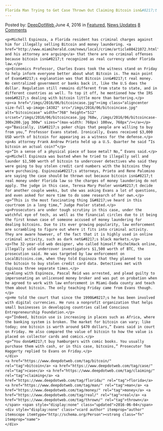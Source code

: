 ```yaml
---
Florida Man Trying to Get Case Thrown Out Claiming Bitcoin isn&#8217;t Real Money
---
```

<article class="post-listing post-14381 post type-post status-publish format-standard has-post-thumbnail hentry  tag-bitcoin tag-case tag-claiming tag-florida tag-man tag-money tag-real tag-thrown">
    <div class="post-inner">
        <span>Posted by: <a href="https://www.deepdotweb.com/author/admin/" title="">DeepDotWeb </a></span>
    <span>June 4, 2016</span>
    <span>in <a href="https://www.deepdotweb.com/category/deepdot-news/" rel="category tag">Featured</a>, <a href="https://www.deepdotweb.com/category/news-updates/" rel="category tag">News Updates</a></span>
    <span><a href="https://www.deepdotweb.com/2016/06/04/florida-man-trying-get-case-thrown-claiming-bitcoin-isnt-real-money/#comments">8 Comments</a></span>
    </p>
    <div class="clear"></div>
    
    <p>Michell Espinoza, a Florida resident has criminal charges against him for illegally selling Bitcoin and money laundering. <a href="http://www.miamiherald.com/news/local/crime/article80421072.html">He and his attorney are arguing</a> that there are no criminal offenses because bitcoin isn&#8217;t recognized as real currency under Florida law.</p>
    <p>Economics Professor, Charles Evans took the witness stand on Friday to help inform everyone better about what Bitcoin is. The main point of Evan&#8217;s explanation was that Bitcoin isn&#8217;t real money. No centralized government or banks back it, like the U.S does the dollar. Regulation still remains different from state to state, and in different countries as well. To top it off, he mentioned how the IRS see&#8217;s dealing with bitcoin little more than bartering.</p>
    <p><a href="/imgs/2016/06/bitcoincase.jpg"><img class="aligncenter size-full wp-image-14382" src="/imgs/2016/06/bitcoincase.jpg" alt="bitcoincase" width="768" height="512" srcset="/imgs/2016/06/bitcoincase.jpg 768w, /imgs/2016/06/bitcoincase-300x200.jpg 300w" sizes="(max-width: 768px) 100vw, 768px"/></a></p>
    <p>“Basically, it&#8217;s poker chips that people are willing to buy from you,” Professor Evans stated. Ironically, Evans received $3,000 USD worth of bitcoin for appearing as a witness for the defense.</p>
    <p>As attorney Frank Andrew Prieto held up a U.S. Quarter he said “Is bitcoin an actual coin?”</p>
    <p>“In a sense of a physical piece of base metal? No,” Evans said.</p>
    <p>Michell Espinoza was busted when he tried to illegally sell and launder $1,500 worth of bitcoin to undercover detectives who said they were going to buy stolen credit card numbers with the bitcoins they were purchasing. Espinoza&#8217;s attorneys, Prieto and Rene Palomino are saying the case should be thrown out because bitcoin isn&#8217;t real money under Florida law so the charges of money laundering do not apply. The judge in this case, Teresa Mary Pooler won&#8217;t decide for another couple weeks, but she was asking Evans a lot of questions, and even asked for more time to do some research of her own.</p>
    <p>“This is the most fascinating thing I&#8217;ve heard in this courtroom in a long time,” Judge Pooler stated.</p>
    <p>Prosecutors are under tough scrutiny in this case, under the watchful eye of tech, as well as the financial circles due to it being the first known case of someone accused of money laundering for dealing bitcoins. Due to its ever growing popularity, law enforcement are scrambling to figure out where it fits into criminal activity. They are aware however, of the fact that it is highly used in online criminal activity, such as dark net&#8217;s black markets.</p>
    <p>The 32-year-old web designer, who called himself MichelHack online, illegally sold undercover investigators $1,500 worth of BTC, the prosecution said. He was targeted by law enforcement on LocalBitcoins.com, when they told Espinoza that they planned to use the bitcoin to buy stolen credit card data. Detectives met with Espinoza three separate times.</p>
    <p>Along with Espinoza, Pascal Reid was arrested, and plead guilty to impersonating an unlicensed money broker and was put on probation when he agreed to work with law enforcement in Miami-Dada county and teach them about bitcoin. The only teaching Friday came from Evans though.</p>
    <p>He told the court that since the 1990&#8217;s he has been involved with digital currencies. He runs a nonprofit organization that helps small businesses in developing countries called Conscious Entrepreneurship Foundation.</p>
    <p>“Indeed, bitcoin use is increasing in places such as Africa, where the banking system is broken. The market for bitcoin can vary; like today; one bitcoin is worth around $470 dollars,” Evans said in court on Friday. He also compared the value of bitcoin to how the value is placed on collector cards and comics.</p>
    <p>“You don&#8217;t buy hamburgers with comic books. You usually purchase them with cash, or in this case, bitcoins,” Prosecutor Tom Haggerty replied to Evans on Friday.</p>
    </div>
    <a href="https://www.deepdotweb.com/tag/bitcoin/" rel="tag">bitcoin</a> <a href="https://www.deepdotweb.com/tag/case/" rel="tag">case</a> <a href="https://www.deepdotweb.com/tag/claiming/" rel="tag">claiming</a> <a href="https://www.deepdotweb.com/tag/florida/" rel="tag">florida</a> <a href="https://www.deepdotweb.com/tag/man/" rel="tag">man</a> <a href="https://www.deepdotweb.com/tag/money/" rel="tag">money</a> <a href="https://www.deepdotweb.com/tag/real/" rel="tag">real</a> <a href="https://www.deepdotweb.com/tag/thrown/" rel="tag">thrown</a></span> <span style="display:none" class="updated">2016-06-04</span>
    <div style="display:none" class="vcard author" itemprop="author" itemscope itemtype="http://schema.org/Person"><strong class="fn" itemprop="name">
    </div>
</article>

